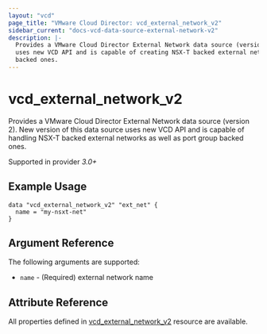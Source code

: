 ```yaml
---
layout: "vcd"
page_title: "VMware Cloud Director: vcd_external_network_v2"
sidebar_current: "docs-vcd-data-source-external-network-v2"
description: |-
  Provides a VMware Cloud Director External Network data source (version 2). New version of this data source
  uses new VCD API and is capable of creating NSX-T backed external networks as well as port group
  backed ones.
---
```


# vcd\_external\_network\_v2

Provides a VMware Cloud Director External Network data source (version 2). New version of this data source uses new VCD
API and is capable of handling NSX-T backed external networks as well as port group backed ones.

Supported in provider *3.0+*

## Example Usage

```hcl
data "vcd_external_network_v2" "ext_net" {
  name = "my-nsxt-net"
}

```

## Argument Reference

The following arguments are supported:

* `name` - (Required) external network name

## Attribute Reference

All properties defined in [vcd_external_network_v2](/docs/providers/vcd/r/external_network_v2.html)
resource are available.
